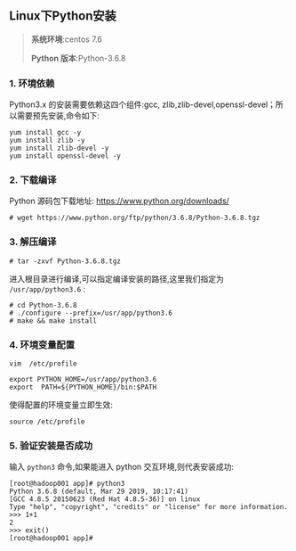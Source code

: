 ## Linux下Python安装

>**系统环境**:centos 7.6
>
>**Python 版本**:Python-3.6.8

### 1. 环境依赖

Python3.x 的安装需要依赖这四个组件:gcc, zlib,zlib-devel,openssl-devel；所以需要预先安装,命令如下:

```shell
yum install gcc -y
yum install zlib -y
yum install zlib-devel -y
yum install openssl-devel -y
```

### 2. 下载编译

Python 源码包下载地址: https://www.python.org/downloads/

```shell
# wget https://www.python.org/ftp/python/3.6.8/Python-3.6.8.tgz
```

### 3. 解压编译

```shell
# tar -zxvf Python-3.6.8.tgz
```

进入根目录进行编译,可以指定编译安装的路径,这里我们指定为 `/usr/app/python3.6` :

```shell
# cd Python-3.6.8
# ./configure --prefix=/usr/app/python3.6
# make && make install
```

### 4. 环境变量配置

```shell
vim  /etc/profile
```

```shell
export PYTHON_HOME=/usr/app/python3.6
export  PATH=${PYTHON_HOME}/bin:$PATH
```

使得配置的环境变量立即生效:

```shell
source /etc/profile
```

### 5. 验证安装是否成功

输入 `python3` 命令,如果能进入 python 交互环境,则代表安装成功:

```shell
[root@hadoop001 app]# python3
Python 3.6.8 (default, Mar 29 2019, 10:17:41)
[GCC 4.8.5 20150623 (Red Hat 4.8.5-36)] on linux
Type "help", "copyright", "credits" or "license" for more information.
>>> 1+1
2
>>> exit()
[root@hadoop001 app]#
```


